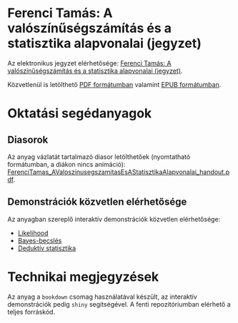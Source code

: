 # Ferenci Tamás: A valószínűségszámítás és a statisztika alapvonalai (jegyzet)

Az elektronikus jegyzet elérhetősége: [Ferenci Tamás: A valószínűségszámítás és a statisztika alapvonalai (jegyzet)](https://tamas-ferenci.github.io/FerenciTamas_AValoszinusegszamitasEsAStatisztikaAlapvonalai/).

Közvetlenül is letölthető [PDF formátumban](https://github.com/tamas-ferenci/FerenciTamas_AValoszinusegszamitasEsAStatisztikaAlapvonalai/raw/master/docs/FerenciTamas_AValoszinusegszamitasEsAStatisztikaAlapvonalai.pdf) valamint [EPUB formátumban](https://github.com/tamas-ferenci/FerenciTamas_AValoszinusegszamitasEsAStatisztikaAlapvonalai/raw/master/docs/FerenciTamas_AValoszinusegszamitasEsAStatisztikaAlapvonalai.epub).

# Oktatási segédanyagok

## Diasorok

Az anyag vázlatát tartalmazó diasor letölthetőek (nyomtatható formátumban, a diákon nincs animáció): [FerenciTamas_AValoszinusegszamitasEsAStatisztikaAlapvonalai_handout.pdf](https://github.com/tamas-ferenci/FerenciTamas_AValoszinusegszamitasEsAStatisztikaAlapvonalai/raw/master/docs/FerenciTamas_AValoszinusegszamitasEsAStatisztikaAlapvonalai_handout.pdf).

## Demonstrációk közvetlen elérhetősége

Az anyagban szereplő interaktív demonstrációk közvetlen elérhetősége:

- [Likelihood](https://research.physcon.uni-obuda.hu/Likelihood/)
- [Bayes-becslés](https://research.physcon.uni-obuda.hu/BayesBecsles/)
- [Deduktív statisztika](https://research.physcon.uni-obuda.hu/Deduktiv/)

# Technikai megjegyzések

Az anyag a `bookdown` csomag használatával készült, az interaktív demonstrációk pedig `shiny` segítségével. A fenti repozitóriumban elérhető a teljes forráskód.